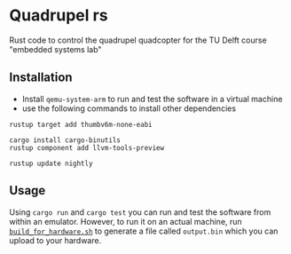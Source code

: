 
# Quadrupel rs

Rust code to control the quadrupel quadcopter 
for the TU Delft course "embedded systems lab"

## Installation
* Install `qemu-system-arm` to run and test the software in a virtual machine
* use the following commands to install other dependencies
```
rustup target add thumbv6m-none-eabi

cargo install cargo-binutils
rustup component add llvm-tools-preview

rustup update nightly
```

## Usage

Using `cargo run` and `cargo test` you can run and
test the software from within an emulator. However, to run
it on an actual machine, run [`build_for_hardware.sh`](./build/build_for_hardware.sh)
to generate a file called `output.bin` which you can upload to your hardware.